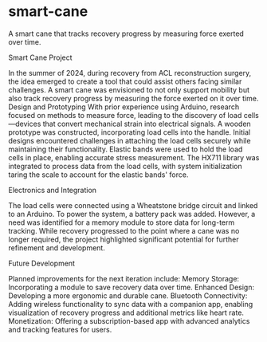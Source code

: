 # smart-cane
A smart cane that tracks recovery progress by measuring force exerted over time.

Smart Cane Project

In the summer of 2024, during recovery from ACL reconstruction surgery, the idea emerged to create a tool that could assist others facing similar challenges. A smart cane was envisioned to not only support mobility but also track recovery progress by measuring the force exerted on it over time.
Design and Prototyping
With prior experience using Arduino, research focused on methods to measure force, leading to the discovery of load cells—devices that convert mechanical strain into electrical signals. A wooden prototype was constructed, incorporating load cells into the handle. Initial designs encountered challenges in attaching the load cells securely while maintaining their functionality.
Elastic bands were used to hold the load cells in place, enabling accurate stress measurement. The HX711 library was integrated to process data from the load cells, with system initialization taring the scale to account for the elastic bands' force.

Electronics and Integration

The load cells were connected using a Wheatstone bridge circuit and linked to an Arduino. To power the system, a battery pack was added. However, a need was identified for a memory module to store data for long-term tracking.
While recovery progressed to the point where a cane was no longer required, the project highlighted significant potential for further refinement and development.

Future Development

Planned improvements for the next iteration include:
Memory Storage: Incorporating a module to save recovery data over time.
Enhanced Design: Developing a more ergonomic and durable cane.
Bluetooth Connectivity: Adding wireless functionality to sync data with a companion app, enabling visualization of recovery progress and additional metrics like heart rate.
Monetization: Offering a subscription-based app with advanced analytics and tracking features for users.
